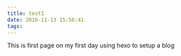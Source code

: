 ```yaml
---
title: test1
date: 2016-11-13 15:56:41
tags:
---
```


This is first page on my first day using hexo to setup a blog

